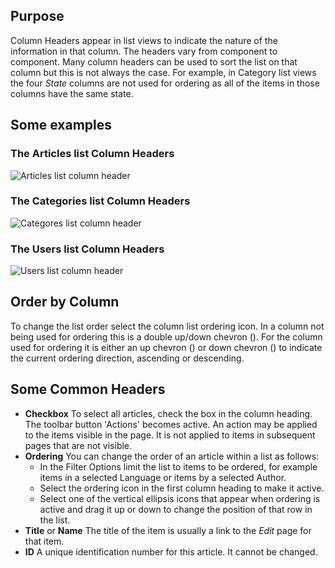 <!-- Filename: Help4.x:List_Column_Headers / Display title: List Column Headers -->

## Purpose

Column Headers appear in list views to indicate the nature of the information
in that column. The headers vary from component to component. Many column
headers can be used to sort the list on that column but this is not always
the case. For example, in Category list views the four *State* columns are
not used for ordering as all of the items in those columns have the same
state.

## Some examples

### The Articles list Column Headers

![Articles list column header](../../../en/images/common-elements/articles-list-column-header.png)

### The Categories list Column Headers

![Categores list column header](../../../en/images/common-elements/categories-list-column-header.png)

### The Users list Column Headers

![Users list column header](../../../en/images/common-elements/users-list-column-header.png)

## Order by Column

To change the list order select the column list ordering icon. In a column not
being used for ordering this is a double up/down chevron
(<span class="ms-1 icon-sort" aria-hidden="true"></span>).
For the column used for ordering it is either an up chevron
(<span class="ms-1 icon-caret-up" aria-hidden="true"></span>) or down chevron
(<span class="ms-1 icon-caret-down" aria-hidden="true"></span>) to indicate
the current ordering direction, ascending or descending.

## Some Common Headers

- **Checkbox** To select all articles, check the box in the column heading.
    The toolbar button 'Actions' becomes active. An action may be applied to the
    items visible in the page. It is not applied to items in subsequent pages
    that are not visible.
- **Ordering** You can change the order of an article within a list as
    follows:
  - In the Filter Options limit the list to items to be ordered, for example
    items in a selected Language or items by a selected Author.
  - Select the ordering icon <i class="fa-solid fa-sort"></i> in the first
    column heading to make it active.
  - Select one of the vertical ellipsis icons <span class="icon-ellipsis-v"></span>
    that appear when ordering is active and drag it up or down to change the
    position of that row in the list.
- **Title** or **Name** The title of the item is usually a link to the
    *Edit* page for that item.
- **ID** A unique identification number for this article. It cannot be changed.
